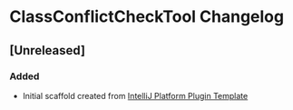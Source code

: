 <!-- Keep a Changelog guide -> https://keepachangelog.com -->

# ClassConflictCheckTool Changelog

## [Unreleased]
### Added
- Initial scaffold created from [IntelliJ Platform Plugin Template](https://github.com/JetBrains/intellij-platform-plugin-template)
